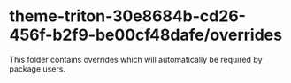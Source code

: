 # theme-triton-30e8684b-cd26-456f-b2f9-be00cf48dafe/overrides

This folder contains overrides which will automatically be required by package users.
